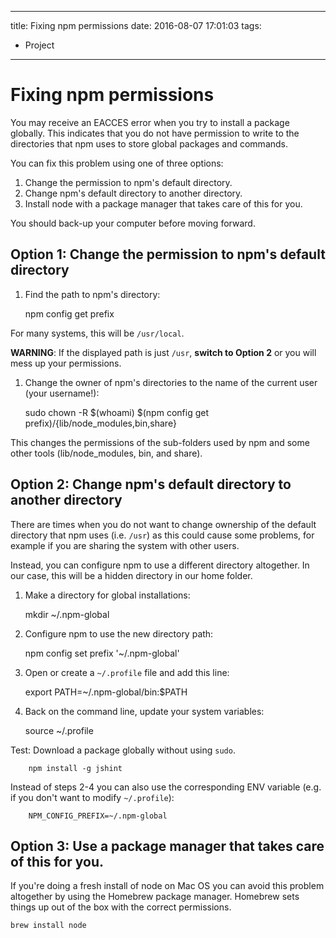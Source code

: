 ----
title: Fixing npm permissions
date: 2016-08-07 17:01:03
tags:
- Project
----
# Fixing npm permissions

You may receive an EACCES error when you try to install a package globally. This indicates that you do not have permission to write to the directories that npm uses to store global packages and commands.

You can fix this problem using one of three options:

1. Change the permission to npm's default directory.
1. Change npm's default directory to another directory.
1. Install node with a package manager that takes care of this for you.

You should back-up your computer before moving forward.

## Option 1: Change the permission to npm's default directory

1. Find the path to npm's directory:

     npm config get prefix
    

For many systems, this will be `/usr/local`.

**WARNING**: If the displayed path is just `/usr`, **switch to Option 2**  or you will mess up your permissions.
1. Change the owner of npm's directories to the name of the current user (your username!):

     sudo chown -R $(whoami) $(npm config get prefix)/{lib/node_modules,bin,share}
    

This changes the permissions of the sub-folders used by npm and some other tools (lib/node_modules, bin, and share).

## Option 2: Change npm's default directory to another directory

There are times when you do not want to change ownership of the default directory that npm uses (i.e. `/usr`) as this could cause some problems, for example if you are sharing the system with other users.

Instead, you can configure npm to use a different directory altogether. In our case, this will be a hidden directory in our home folder.

1. Make a directory for global installations:

     mkdir ~/.npm-global
1. Configure npm to use the new directory path:

     npm config set prefix '~/.npm-global'
1. Open or create a `~/.profile` file and add this line:

     export PATH=~/.npm-global/bin:$PATH
1. Back on the command line, update your system variables:

     source ~/.profile

Test: Download a package globally without using `sudo`.

        npm install -g jshint

Instead of steps 2-4 you can also use the corresponding ENV variable (e.g. if you don't want to modify `~/.profile`):

        NPM_CONFIG_PREFIX=~/.npm-global
    
## Option 3: Use a package manager that takes care of this for you.

If you're doing a fresh install of node on Mac OS you can avoid this problem altogether by using the Homebrew package manager. Homebrew sets things up out of the box with the correct permissions.

    brew install node
    
